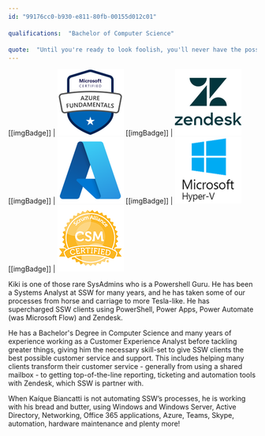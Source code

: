 ```yaml
---
id: "99176cc0-b930-e811-80fb-00155d012c01"

qualifications:  "Bachelor of Computer Science"

quote:  "Until you're ready to look foolish, you'll never have the possibility of being great."
---
```


[[imgBadge]]
| [![](../badges/Certification-microsoft-azure-fundamentals.png)](https://www.youracclaim.com/badges/adcacd3d-efa9-4a5d-8dc4-77b4ec46cd79/public_url)
[[imgBadge]]
| ![](../badges/Business-zendesk.png)
[[imgBadge]]
| ![](../badges/Business-microsoft-azure.png)
[[imgBadge]]
| ![](../badges/SysAdmin-microsoft-hyper-v.png)
[[imgBadge]]
| ![](../badges/Certification-scrumalliance-master.png)

Kiki is one of those rare SysAdmins who is a Powershell Guru. He has been a Systems Analyst at SSW for many years, and he has taken some of our processes from horse and carriage to more Tesla-like. He has supercharged SSW clients using PowerShell, Power Apps, Power Automate (was Microsoft Flow) and Zendesk. 
 
He has a Bachelor's Degree in Computer Science and many years of experience working as a Customer Experience Analyst before tackling greater things, giving him the necessary skill-set to give SSW clients the best possible customer service and support.
This includes helping many clients transform their customer service - generally from using a shared mailbox - to getting top-of-the-line reporting, ticketing and automation tools with Zendesk, which SSW is partner with.
 
When Kaíque Biancatti is not automating SSW’s processes, he is working with his bread and butter, using Windows and Windows Server, Active Directory, Networking, Office 365 applications, Azure, Teams, Skype, automation, hardware maintenance and plenty more!  
